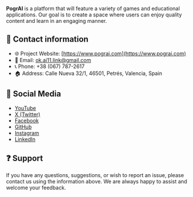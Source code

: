 **PogrAI** is a platform that will feature a variety of games and educational applications. Our goal is to create a space where users can enjoy quality content and learn in an engaging manner.

## 🔗 Contact information

* 🌐 Project Website: [https://www.pograi.com](https://www.pograi.com)
* 📧 Email: [ok.ai11.link@gmail.com](mailto:ok.ai11.link@gmail.com)
* 📞 Phone: +38 (067) 787-2617
* 🏠 Address: Calle Nueva 32/1, 46501, Petrés, Valencia, Spain

## 📱 Social Media

* [YouTube](https://www.youtube.com/@AI11-link)
* [X (Twitter)](https://x.com/AI11Link)
* [Facebook](https://www.facebook.com/profile.php?id=61568375371819)
* [GitHub](https://github.com/ai11-link)
* [Instagram](https://www.instagram.com/ai11.link)
* [LinkedIn](https://www.linkedin.com/company/ai11link)

## ❓ Support

If you have any questions, suggestions, or wish to report an issue, please contact us using the information above. We are always happy to assist and welcome your feedback.
